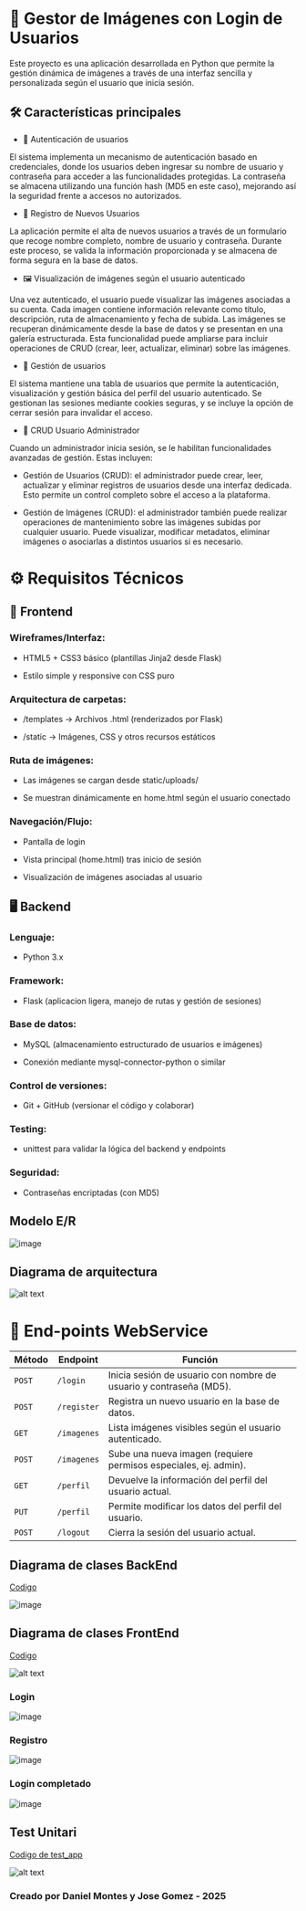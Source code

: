 # 📸 Gestor de Imágenes con Login de Usuarios
Este proyecto es una aplicación desarrollada en Python que permite la gestión dinámica de imágenes a través de una interfaz sencilla y personalizada según el usuario que inicia sesión.

## 🛠️ Características principales
- 🔐 Autenticación de usuarios

El sistema implementa un mecanismo de autenticación basado en credenciales, donde los usuarios deben ingresar su nombre de usuario y contraseña para acceder a las funcionalidades protegidas. La contraseña se almacena utilizando una función hash (MD5 en este caso), mejorando así la seguridad frente a accesos no autorizados.

- 👥 Registro de Nuevos Usuarios

La aplicación permite el alta de nuevos usuarios a través de un formulario que recoge nombre completo, nombre de usuario y contraseña. Durante este proceso, se valida la información proporcionada y se almacena de forma segura en la base de datos.

- 🖼️ Visualización de imágenes según el usuario autenticado

Una vez autenticado, el usuario puede visualizar las imágenes asociadas a su cuenta. Cada imagen contiene información relevante como título, descripción, ruta de almacenamiento y fecha de subida. Las imágenes se recuperan dinámicamente desde la base de datos y se presentan en una galería estructurada. Esta funcionalidad puede ampliarse para incluir operaciones de CRUD (crear, leer, actualizar, eliminar) sobre las imágenes.

-  👨 Gestión de usuarios

El sistema mantiene una tabla de usuarios que permite la autenticación, visualización y gestión básica del perfil del usuario autenticado. Se gestionan las sesiones mediante cookies seguras, y se incluye la opción de cerrar sesión para invalidar el acceso.

-  🔧 CRUD Usuario Administrador

 Cuando un administrador inicia sesión, se le habilitan funcionalidades avanzadas de gestión. Estas incluyen:

- Gestión de Usuarios (CRUD): el administrador puede crear, leer, actualizar y eliminar registros de usuarios desde una interfaz dedicada. Esto permite un control completo sobre el acceso a la plataforma.

- Gestión de Imágenes (CRUD): el administrador también puede realizar operaciones de mantenimiento sobre las imágenes subidas por cualquier usuario. Puede visualizar, modificar metadatos, eliminar imágenes o asociarlas a distintos usuarios si es necesario.

# ⚙️ Requisitos Técnicos
## 🎨 Frontend
### Wireframes/Interfaz:

- HTML5 + CSS3 básico (plantillas Jinja2 desde Flask)

- Estilo simple y responsive con CSS puro

### Arquitectura de carpetas:

- /templates → Archivos .html (renderizados por Flask)

- /static → Imágenes, CSS y otros recursos estáticos

### Ruta de imágenes:

- Las imágenes se cargan desde static/uploads/

- Se muestran dinámicamente en home.html según el usuario conectado

### Navegación/Flujo:

- Pantalla de login

- Vista principal (home.html) tras inicio de sesión

- Visualización de imágenes asociadas al usuario

## 🖥️ Backend
### Lenguaje:

- Python 3.x

### Framework:

- Flask (aplicacion ligera, manejo de rutas y gestión de sesiones)

### Base de datos:

- MySQL (almacenamiento estructurado de usuarios e imágenes)

- Conexión mediante mysql-connector-python o similar

### Control de versiones:

- Git + GitHub (versionar el código y colaborar)

### Testing:

- unittest para validar la lógica del backend y endpoints

### Seguridad:

- Contraseñas encriptadas (con MD5)

## Modelo E/R

![image](https://github.com/user-attachments/assets/08b09712-ac63-47d3-8a7c-5863d0c34d0d)

## Diagrama de arquitectura

![alt text](image-1.png)

# 🔌 End-points WebService

| **Método** | **Endpoint**       | **Función**                                                   |
|------------|--------------------|----------------------------------------------------------------|
| `POST`     | `/login`           | Inicia sesión de usuario con nombre de usuario y contraseña (MD5). |
| `POST`     | `/register`        | Registra un nuevo usuario en la base de datos.                |
| `GET`      | `/imagenes`        | Lista imágenes visibles según el usuario autenticado.         |
| `POST`     | `/imagenes`        | Sube una nueva imagen (requiere permisos especiales, ej. admin). |
| `GET`      | `/perfil`          | Devuelve la información del perfil del usuario actual.        |
| `PUT`      | `/perfil`          | Permite modificar los datos del perfil del usuario.           |
| `POST`     | `/logout`          | Cierra la sesión del usuario actual.                          |

## Diagrama de clases BackEnd

[Codigo](DBackEnd.mmd)

![image](https://github.com/user-attachments/assets/767b9e50-2d5f-4233-a246-5951408e3edc)

## Diagrama de clases FrontEnd

[Codigo](DFrontEnd.mmd)

![alt text](image-2.png)

### Login
![image](https://github.com/user-attachments/assets/207fafb7-e5f4-4efa-8aaa-f5d2cbb6d90f)


### Registro
![image](https://github.com/user-attachments/assets/4f2d32bf-475d-4f03-a32c-e122fedab399)


### Login completado
![image](https://github.com/user-attachments/assets/72385626-74a1-4e47-9322-e00fb28905c3)


## Test Unitari
[Codigo de test_app](test_app.py)

![alt text](image.png)

### Creado por Daniel Montes y Jose Gomez - 2025

